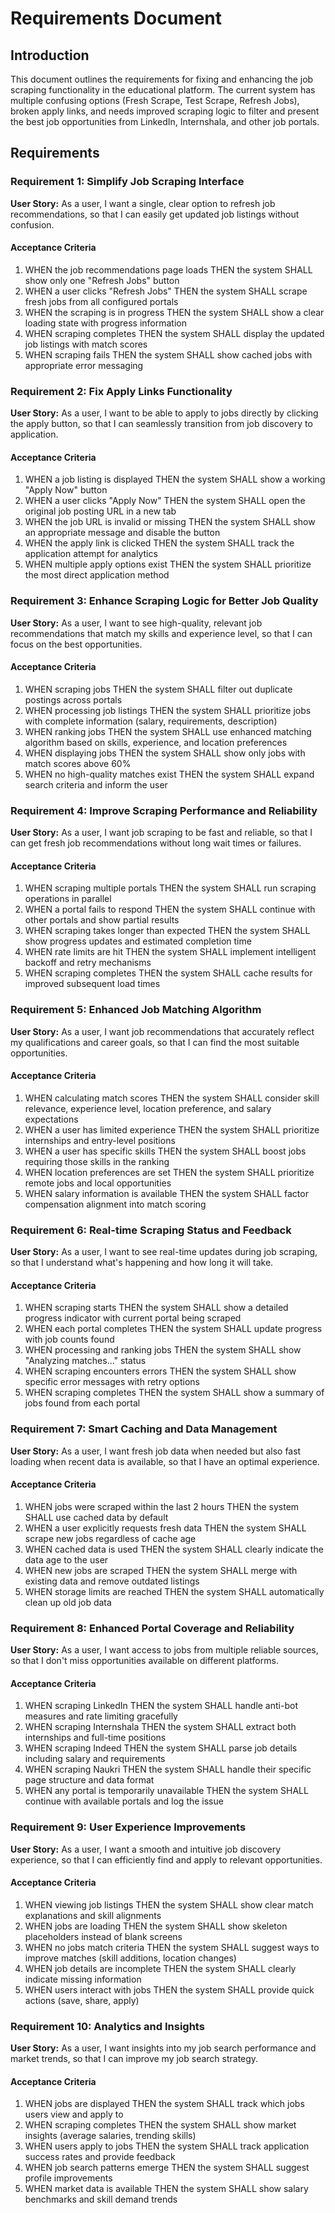 # Requirements Document

## Introduction

This document outlines the requirements for fixing and enhancing the job scraping functionality in the educational platform. The current system has multiple confusing options (Fresh Scrape, Test Scrape, Refresh Jobs), broken apply links, and needs improved scraping logic to filter and present the best job opportunities from LinkedIn, Internshala, and other job portals.

## Requirements

### Requirement 1: Simplify Job Scraping Interface

**User Story:** As a user, I want a single, clear option to refresh job recommendations, so that I can easily get updated job listings without confusion.

#### Acceptance Criteria

1. WHEN the job recommendations page loads THEN the system SHALL show only one "Refresh Jobs" button
2. WHEN a user clicks "Refresh Jobs" THEN the system SHALL scrape fresh jobs from all configured portals
3. WHEN the scraping is in progress THEN the system SHALL show a clear loading state with progress information
4. WHEN scraping completes THEN the system SHALL display the updated job listings with match scores
5. WHEN scraping fails THEN the system SHALL show cached jobs with appropriate error messaging

### Requirement 2: Fix Apply Links Functionality

**User Story:** As a user, I want to be able to apply to jobs directly by clicking the apply button, so that I can seamlessly transition from job discovery to application.

#### Acceptance Criteria

1. WHEN a job listing is displayed THEN the system SHALL show a working "Apply Now" button
2. WHEN a user clicks "Apply Now" THEN the system SHALL open the original job posting URL in a new tab
3. WHEN the job URL is invalid or missing THEN the system SHALL show an appropriate message and disable the button
4. WHEN the apply link is clicked THEN the system SHALL track the application attempt for analytics
5. WHEN multiple apply options exist THEN the system SHALL prioritize the most direct application method

### Requirement 3: Enhance Scraping Logic for Better Job Quality

**User Story:** As a user, I want to see high-quality, relevant job recommendations that match my skills and experience level, so that I can focus on the best opportunities.

#### Acceptance Criteria

1. WHEN scraping jobs THEN the system SHALL filter out duplicate postings across portals
2. WHEN processing job listings THEN the system SHALL prioritize jobs with complete information (salary, requirements, description)
3. WHEN ranking jobs THEN the system SHALL use enhanced matching algorithm based on skills, experience, and location preferences
4. WHEN displaying jobs THEN the system SHALL show only jobs with match scores above 60%
5. WHEN no high-quality matches exist THEN the system SHALL expand search criteria and inform the user

### Requirement 4: Improve Scraping Performance and Reliability

**User Story:** As a user, I want job scraping to be fast and reliable, so that I can get fresh job recommendations without long wait times or failures.

#### Acceptance Criteria

1. WHEN scraping multiple portals THEN the system SHALL run scraping operations in parallel
2. WHEN a portal fails to respond THEN the system SHALL continue with other portals and show partial results
3. WHEN scraping takes longer than expected THEN the system SHALL show progress updates and estimated completion time
4. WHEN rate limits are hit THEN the system SHALL implement intelligent backoff and retry mechanisms
5. WHEN scraping completes THEN the system SHALL cache results for improved subsequent load times

### Requirement 5: Enhanced Job Matching Algorithm

**User Story:** As a user, I want job recommendations that accurately reflect my qualifications and career goals, so that I can find the most suitable opportunities.

#### Acceptance Criteria

1. WHEN calculating match scores THEN the system SHALL consider skill relevance, experience level, location preference, and salary expectations
2. WHEN a user has limited experience THEN the system SHALL prioritize internships and entry-level positions
3. WHEN a user has specific skills THEN the system SHALL boost jobs requiring those skills in the ranking
4. WHEN location preferences are set THEN the system SHALL prioritize remote jobs and local opportunities
5. WHEN salary information is available THEN the system SHALL factor compensation alignment into match scoring

### Requirement 6: Real-time Scraping Status and Feedback

**User Story:** As a user, I want to see real-time updates during job scraping, so that I understand what's happening and how long it will take.

#### Acceptance Criteria

1. WHEN scraping starts THEN the system SHALL show a detailed progress indicator with current portal being scraped
2. WHEN each portal completes THEN the system SHALL update progress with job counts found
3. WHEN processing and ranking jobs THEN the system SHALL show "Analyzing matches..." status
4. WHEN scraping encounters errors THEN the system SHALL show specific error messages with retry options
5. WHEN scraping completes THEN the system SHALL show a summary of jobs found from each portal

### Requirement 7: Smart Caching and Data Management

**User Story:** As a user, I want fresh job data when needed but also fast loading when recent data is available, so that I have an optimal experience.

#### Acceptance Criteria

1. WHEN jobs were scraped within the last 2 hours THEN the system SHALL use cached data by default
2. WHEN a user explicitly requests fresh data THEN the system SHALL scrape new jobs regardless of cache age
3. WHEN cached data is used THEN the system SHALL clearly indicate the data age to the user
4. WHEN new jobs are scraped THEN the system SHALL merge with existing data and remove outdated listings
5. WHEN storage limits are reached THEN the system SHALL automatically clean up old job data

### Requirement 8: Enhanced Portal Coverage and Reliability

**User Story:** As a user, I want access to jobs from multiple reliable sources, so that I don't miss opportunities available on different platforms.

#### Acceptance Criteria

1. WHEN scraping LinkedIn THEN the system SHALL handle anti-bot measures and rate limiting gracefully
2. WHEN scraping Internshala THEN the system SHALL extract both internships and full-time positions
3. WHEN scraping Indeed THEN the system SHALL parse job details including salary and requirements
4. WHEN scraping Naukri THEN the system SHALL handle their specific page structure and data format
5. WHEN any portal is temporarily unavailable THEN the system SHALL continue with available portals and log the issue

### Requirement 9: User Experience Improvements

**User Story:** As a user, I want a smooth and intuitive job discovery experience, so that I can efficiently find and apply to relevant opportunities.

#### Acceptance Criteria

1. WHEN viewing job listings THEN the system SHALL show clear match explanations and skill alignments
2. WHEN jobs are loading THEN the system SHALL show skeleton placeholders instead of blank screens
3. WHEN no jobs match criteria THEN the system SHALL suggest ways to improve matches (skill additions, location changes)
4. WHEN job details are incomplete THEN the system SHALL clearly indicate missing information
5. WHEN users interact with jobs THEN the system SHALL provide quick actions (save, share, apply)

### Requirement 10: Analytics and Insights

**User Story:** As a user, I want insights into my job search performance and market trends, so that I can improve my job search strategy.

#### Acceptance Criteria

1. WHEN jobs are displayed THEN the system SHALL track which jobs users view and apply to
2. WHEN scraping completes THEN the system SHALL show market insights (average salaries, trending skills)
3. WHEN users apply to jobs THEN the system SHALL track application success rates and provide feedback
4. WHEN job search patterns emerge THEN the system SHALL suggest profile improvements
5. WHEN market data is available THEN the system SHALL show salary benchmarks and skill demand trends